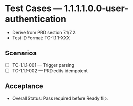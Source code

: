 # Test Cases — 1.1.1.1.0.0-user-authentication

- Derive from PRD section 7.1/7.2.
- Test ID Format: TC-1.1.1-XXX

## Scenarios
- [ ] TC-1.1.1-001 — Trigger parsing
- [ ] TC-1.1.1-002 — PRD edits idempotent

## Acceptance
- Overall Status: Pass required before Ready flip.
